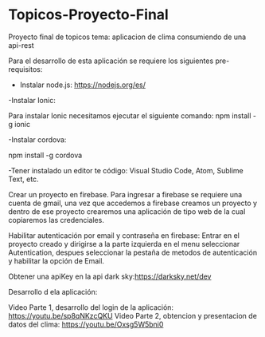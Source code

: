 # Topicos-Proyecto-Final
Proyecto final de topicos tema: aplicacion de clima consumiendo de una api-rest 

Para el desarrollo de esta aplicación se requiere los siguientes pre-requisitos:

- Instalar node.js: https://nodejs.org/es/
 
-Instalar Ionic: 
  
  Para instalar Ionic necesitamos ejecutar el siguiente comando:
  npm install -g ionic

-Instalar cordova:
 
 npm install -g cordova

-Tener instalado un editor te código: Visual Studio Code, Atom, Sublime Text, etc.

Crear un proyecto en firebase.
Para ingresar a firebase se requiere una cuenta de gmail, una vez que accedemos a firebase creamos un proyecto y dentro de ese proyecto crearemos una aplicación de tipo web de la cual copiaremos las credenciales.

Habilitar autenticación por email y contraseña en firebase:
Entrar en el proyecto creado y dirigirse a la parte izquierda en el menu seleccionar Autentication, despues seleccionar la pestaña de metodos de autenticación y habilitar la opción de Email.

Obtener una apiKey en la api dark sky:https://darksky.net/dev

Desarrollo d ela aplicación:

Video Parte 1, desarrollo del login de la aplicación: https://youtu.be/sp8qNKzcQKU 
Video Parte 2, obtencion y presentacion de datos del clima: https://youtu.be/Oxsg5W5bni0
